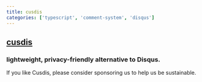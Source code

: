 ```yaml
---
title: cusdis
categories: ['typescript', 'comment-system', 'disqus']
---
```

## [cusdis](https://github.com/djyde/cusdis)

### lightweight, privacy-friendly alternative to Disqus.


If you like Cusdis, please consider sponsoring us to help us be sustainable.
